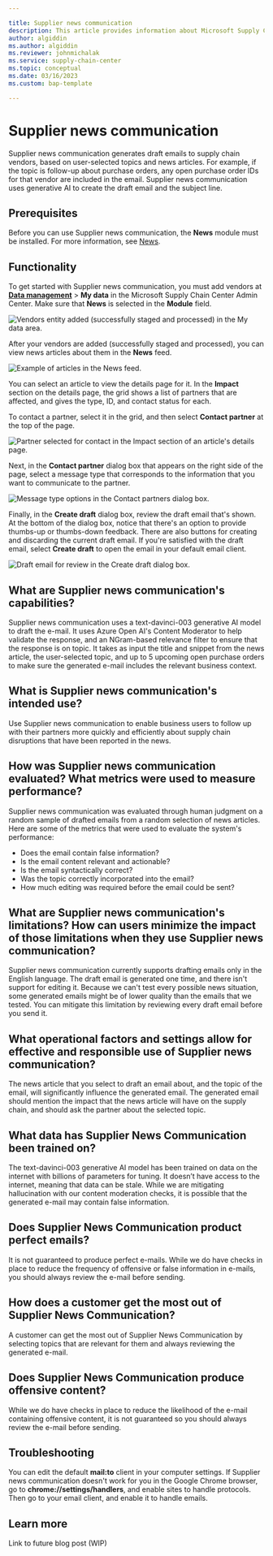 ```yaml
--- 

title: Supplier news communication
description: This article provides information about Microsoft Supply Chain Center's Supplier news communication capability.
author: algiddin
ms.author: algiddin
ms.reviewer: johnmichalak 
ms.service: supply-chain-center 
ms.topic: conceptual 
ms.date: 03/16/2023
ms.custom: bap-template 

--- 
```


# Supplier news communication

Supplier news communication generates draft emails to supply chain vendors, based on user-selected topics and news articles. For example, if the topic is follow-up about purchase orders, any open purchase order IDs for that vendor are included in the email. Supplier news communication uses generative AI to create the draft email and the subject line.

## Prerequisites

Before you can use Supplier news communication, the **News** module must be installed. For more information, see [News](news.md).

## Functionality

To get started with Supplier news communication, you must add vendors at [**Data management**](../administer/ingest-data.md) \> **My data** in the Microsoft Supply Chain Center Admin Center. Make sure that **News** is selected in the **Module** field.

![Vendors entity added (successfully staged and processed) in the My data area.](media/Supplier-news-communication-data.png)

After your vendors are added (successfully staged and processed), you can view news articles about them in the **News** feed.

![Example of articles in the News feed.](media/Supplier-news-communication-news.png)

You can select an article to view the details page for it. In the **Impact** section on the details page, the grid shows a list of partners that are affected, and gives the type, ID, and contact status for each.

To contact a partner, select it in the grid, and then select **Contact partner** at the top of the page.

![Partner selected for contact in the Impact section of an article's details page.](media/Supplier-news-communication-contact-partner.png)

Next, in the **Contact partner** dialog box that appears on the right side of the page, select a message type that corresponds to the information that you want to communicate to the partner.

![Message type options in the Contact partners dialog box.](media/Supplier-news-communication-select-message-type.png)

Finally, in the **Create draft** dialog box, review the draft email that's shown. At the bottom of the dialog box, notice that there's an option to provide thumbs-up or thumbs-down feedback. There are also buttons for creating and discarding the current draft email. If you're satisfied with the draft email, select **Create draft** to open the email in your default email client.

![Draft email for review in the Create draft dialog box.](media/Supplier-news-communication-create-draft.png)

## What are Supplier news communication's capabilities?

Supplier news communication uses a text-davinci-003 generative AI model to draft the e-mail. It uses Azure Open AI's Content Moderator to help validate the response, and an NGram-based relevance filter to ensure that the response is on topic. It takes as input the title and snippet from the news article, the user-selected topic, and up to 5 upcoming open purchase orders to make sure the generated e-mail includes the relevant business context.

## What is Supplier news communication's intended use?

Use Supplier news communication to enable business users to follow up with their partners more quickly and efficiently about supply chain disruptions that have been reported in the news.

## How was Supplier news communication evaluated? What metrics were used to measure performance?

Supplier news communication was evaluated through human judgment on a random sample of drafted emails from a random selection of news articles. Here are some of the metrics that were used to evaluate the system's performance:

- Does the email contain false information?
- Is the email content relevant and actionable?
- Is the email syntactically correct?
- Was the topic correctly incorporated into the email?
- How much editing was required before the email could be sent?

## What are Supplier news communication's limitations? How can users minimize the impact of those limitations when they use Supplier news communication?

Supplier news communication currently supports drafting emails only in the English language. The draft email is generated one time, and there isn't support for editing it. Because we can't test every possible news situation, some generated emails might be of lower quality than the emails that we tested. You can mitigate this limitation by reviewing every draft email before you send it.

## What operational factors and settings allow for effective and responsible use of Supplier news communication?

The news article that you select to draft an email about, and the topic of the email, will significantly influence the generated email. The generated email should mention the impact that the news article will have on the supply chain, and should ask the partner about the selected topic.

## What data has Supplier News Communication been trained on? 

The text-davinci-003 generative AI model has been trained on data on the internet with billions of parameters for tuning. It doesn’t have access to the internet, meaning that data can be stale. While we are mitigating hallucination with our content moderation checks, it is possible that the generated e-mail may contain false information.

## Does Supplier News Communication product perfect emails?

It is not guaranteed to produce perfect e-mails. While we do have checks in place to reduce the frequency of offensive or false information in e-mails, you should always review the e-mail before sending.

## How does a customer get the most out of Supplier News Communication? 

A customer can get the most out of Supplier News Communication by selecting topics that are relevant for them and always reviewing the generated e-mail.

## Does Supplier News Communication produce offensive content?

While we do have checks in place to reduce the likelihood of the e-mail containing offensive content, it is not guaranteed so you should always review the e-mail before sending.


## Troubleshooting

You can edit the default **mail:to** client in your computer settings. If Supplier news communication doesn't work for you in the Google Chrome browser, go to **chrome://settings/handlers**, and enable sites to handle protocols. Then go to your email client, and enable it to handle emails.

## Learn more

Link to future blog post (WIP)
